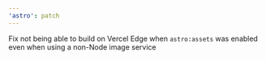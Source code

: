 ```yaml
---
'astro': patch
---
```


Fix not being able to build on Vercel Edge when `astro:assets` was enabled even when using a non-Node image service
